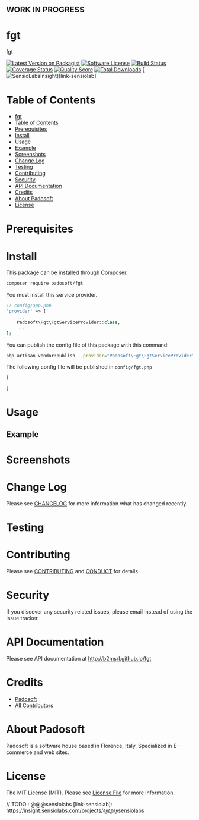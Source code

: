 ## WORK IN PROGRESS
# fgt
fgt

[![Latest Version on Packagist][ico-version]][link-packagist]
[![Software License][ico-license]](LICENSE.md)
[![Build Status][ico-travis]][link-travis]
[![Coverage Status][ico-scrutinizer]][link-scrutinizer]
[![Quality Score][ico-code-quality]][link-code-quality]
[![Total Downloads][ico-downloads]][link-downloads]
[![SensioLabsInsight][ico-sensiolab]][link-sensiolab]

Table of Contents
=================

  * [fgt](#fgt)
  * [Table of Contents](#table-of-contents)
  * [Prerequisites](#prerequisites)
  * [Install](#install)
  * [Usage](#usage)
  * [Example](#example)
  * [Screenshots](#screenshots)
  * [Change Log](#change-log)
  * [Testing](#testing)
  * [Contributing](#contributing)
  * [Security](#security)
  * [API Documentation](#api-documentation)
  * [Credits](#credits)
  * [About Padosoft](#about-padosoft)
  * [License](#license)

# Prerequisites

# Install

This package can be installed through Composer.

``` bash
composer require padosoft/fgt
```
You must install this service provider.

``` php
// config/app.php
'provider' => [
    ...
    Padosoft\Fgt\FgtServiceProvider::class,
    ...
];
```

You can publish the config file of this package with this command:
``` bash
php artisan vendor:publish --provider="Padosoft\Fgt\FgtServiceProvider"
```
The following config file will be published in `config/fgt.php`
``` php
[

]
```

# Usage

## Example

# Screenshots

# Change Log
Please see [CHANGELOG](CHANGELOG.md) for more information what has changed recently.

# Testing

# Contributing

Please see [CONTRIBUTING](CONTRIBUTING.md) and [CONDUCT](CONDUCT.md) for details.

# Security

If you discover any security related issues, please email  instead of using the issue tracker.

# API Documentation

Please see API documentation at http://b2msrl.github.io/fgt

# Credits

- [Padosoft](https://github.com/padosoft)
- [All Contributors](../../contributors)

# About Padosoft
Padosoft is a software house based in Florence, Italy. Specialized in E-commerce and web sites.

# License

The MIT License (MIT). Please see [License File](LICENSE.md) for more information.


[ico-version]: https://img.shields.io/packagist/v/padosoft/fgt.svg?style=flat-square
[ico-license]: https://img.shields.io/badge/license-MIT-brightgreen.svg?style=flat-square
[ico-travis]: https://img.shields.io/travis/padosoft/fgt/master.svg?style=flat-square
[ico-scrutinizer]: https://img.shields.io/scrutinizer/coverage/g/padosoft/fgt.svg?style=flat-square
[ico-code-quality]: https://img.shields.io/scrutinizer/g/padosoft/fgt.svg?style=flat-square
[ico-downloads]: https://img.shields.io/packagist/dt/padosoft/fgt.svg?style=flat-square
[ico-sensiolab]: https://insight.sensiolabs.com/projects/@@@sensiolab/small.png

[link-packagist]: https://packagist.org/packages/padosoft/fgt
[link-travis]: https://travis-ci.org/padosoft/fgt
[link-scrutinizer]: https://scrutinizer-ci.com/g/padosoft/fgt/code-structure
[link-code-quality]: https://scrutinizer-ci.com/g/padosoft/fgt
[link-downloads]: https://packagist.org/packages/padosoft/fgt
// TODO : @@@sensiolabs
[link-sensiolab]: https://insight.sensiolabs.com/projects/@@@sensiolabs
